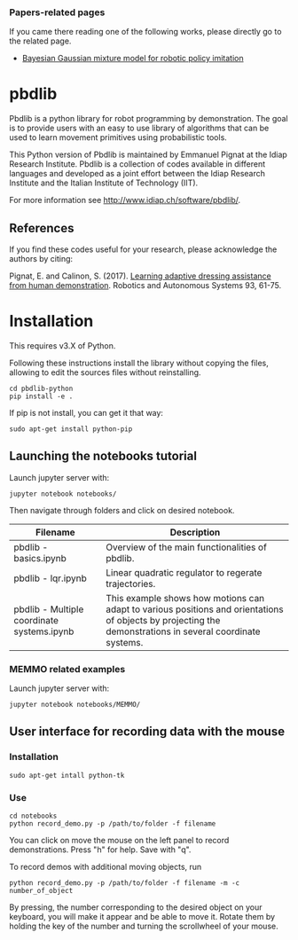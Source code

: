 ### Papers-related pages

If you came there reading one of the following works, please directly go to the related page.

- [Bayesian Gaussian mixture model for robotic policy imitation](https://gitlab.idiap.ch/rli/pbdlib-python/blob/master/pop/readme.md)


# pbdlib

Pbdlib is a python library for robot programming by demonstration. The goal is to provide users with an easy to use library of algorithms that can be used to learn movement primitives using probabilistic tools.

This Python version of Pbdlib is maintained by Emmanuel Pignat at the Idiap Research Institute. Pbdlib is a collection of codes available in different languages and developed as a joint effort between the Idiap Research Institute and the Italian Institute of Technology (IIT). 

For more information see http://www.idiap.ch/software/pbdlib/.

## References

If you find these codes useful for your research, please acknowledge the authors by citing:

Pignat, E. and Calinon, S. (2017). [Learning adaptive dressing assistance from human demonstration](http://doi.org/10.1016/j.robot.2017.03.017). Robotics and Autonomous Systems 93, 61-75.


# Installation

This requires v3.X of Python.

Following these instructions install the library without copying the files, allowing to edit the sources files without reinstalling.

    cd pbdlib-python
    pip install -e .

If pip is not install, you can get it that way:

    sudo apt-get install python-pip

## Launching the notebooks tutorial

Launch jupyter server with:

    jupyter notebook notebooks/

Then navigate through folders and click on desired notebook.

| Filename | Description |
|----------|-------------|
| pbdlib - basics.ipynb| Overview of the main functionalities of pbdlib.|
| pbdlib - lqr.ipynb| Linear quadratic regulator to regerate trajectories.|
| pbdlib - Multiple coordinate systems.ipynb| This example shows how motions can adapt to various positions and orientations of objects by projecting the demonstrations in several coordinate systems.|


### MEMMO related examples

Launch jupyter server with:

    jupyter notebook notebooks/MEMMO/


## User interface for recording data with the mouse

### Installation

    sudo apt-get intall python-tk

### Use

    cd notebooks
    python record_demo.py -p /path/to/folder -f filename

You can click on move the mouse on the left panel to record demonstrations. Press "h" for help. Save with "q".

To record demos with additional moving objects, run

    python record_demo.py -p /path/to/folder -f filename -m -c number_of_object

By pressing, the number corresponding to the desired object on your keyboard, you will make it appear and be able to move it.
Rotate them by holding the key of the number and turning the scrollwheel of your mouse.
